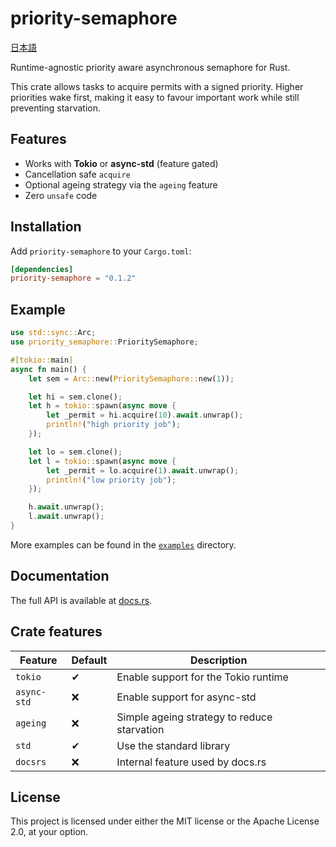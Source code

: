 # priority-semaphore

[日本語](./README.ja.md)

Runtime-agnostic priority aware asynchronous semaphore for Rust.

This crate allows tasks to acquire permits with a signed priority. Higher
priorities wake first, making it easy to favour important work while still
preventing starvation.

## Features

- Works with **Tokio** or **async-std** (feature gated)
- Cancellation safe `acquire`
- Optional ageing strategy via the `ageing` feature
- Zero `unsafe` code

## Installation

Add `priority-semaphore` to your `Cargo.toml`:

```toml
[dependencies]
priority-semaphore = "0.1.2"
```

## Example

```rust
use std::sync::Arc;
use priority_semaphore::PrioritySemaphore;

#[tokio::main]
async fn main() {
    let sem = Arc::new(PrioritySemaphore::new(1));

    let hi = sem.clone();
    let h = tokio::spawn(async move {
        let _permit = hi.acquire(10).await.unwrap();
        println!("high priority job");
    });

    let lo = sem.clone();
    let l = tokio::spawn(async move {
        let _permit = lo.acquire(1).await.unwrap();
        println!("low priority job");
    });

    h.await.unwrap();
    l.await.unwrap();
}
```

More examples can be found in the [`examples`](./examples) directory.

## Documentation

The full API is available at [docs.rs](https://docs.rs/priority-semaphore/).

## Crate features

| Feature     | Default | Description                                 |
| ----------- | ------- | ------------------------------------------- |
| `tokio`     | ✔       | Enable support for the Tokio runtime        |
| `async-std` | ❌      | Enable support for async-std                |
| `ageing`    | ❌      | Simple ageing strategy to reduce starvation |
| `std`       | ✔       | Use the standard library                    |
| `docsrs`    | ❌      | Internal feature used by docs.rs            |

## License

This project is licensed under either the MIT license or the
Apache License 2.0, at your option.

